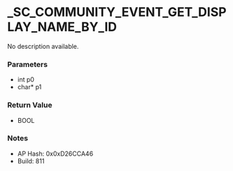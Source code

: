 # _SC_COMMUNITY_EVENT_GET_DISPLAY_NAME_BY_ID

No description available.

### Parameters
* int p0
* char* p1

### Return Value
* BOOL

### Notes
* AP Hash: 0x0xD26CCA46
* Build: 811


